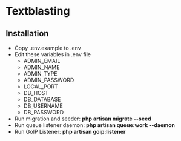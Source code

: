 # Textblasting

## Installation
- Copy .env.example to .env
- Edit these variables in .env file
  - ADMIN_EMAIL
  - ADMIN_NAME
  - ADMIN_TYPE
  - ADMIN_PASSWORD
  - LOCAL_PORT
  - DB_HOST
  - DB_DATABASE
  - DB_USERNAME
  - DB_PASSWORD
- Run migration and seeder: **php artisan migrate --seed**
- Run queue listener daemon: **php artisan queue:work --daemon**
- Run GoIP Listener: **php artisan goip:listener**
